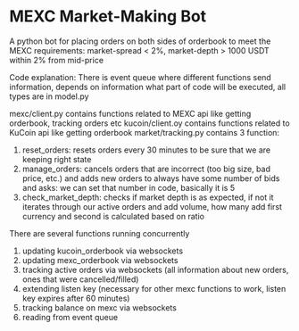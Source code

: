 # MEXC Market-Making Bot

A python bot for placing orders on both sides of orderbook to meet the MEXC requirements: market-spread < 2%, market-depth > 1000 USDT within 2% from mid-price


Code explanation:
There is event queue where different functions send information, depends on information what part of code will be executed, all types are in model.py

mexc/client.py contains functions related to MEXC api like getting orderbook, tracking orders etc
kucoin/client.oy contains functions related to KuCoin api like getting orderbook
market/tracking.py contains 3 function:
1) reset_orders: resets orders every 30 minutes to be sure that we are keeping right state
2) manage_orders: cancels orders that are incorrect (too big size, bad price, etc.) and adds new orders to always have some number of bids and asks: we can set that number in code, basically it is 5
3) check_market_depth: checks if market depth is as expected, if not it iterates through our active orders and add volume, how many add first currency and second is calculated based on ratio

There are several functions running concurrently
1) updating kucoin_orderbook via websockets
2) updating mexc_orderbook via websockets
3) tracking active orders via websockets (all information about new orders, ones that were cancelled/filled)
4) extending listen key (necessary for other mexc functions to work, listen key expires after 60 minutes)
5) tracking balance on mexc via websockets
6) reading from event queue

